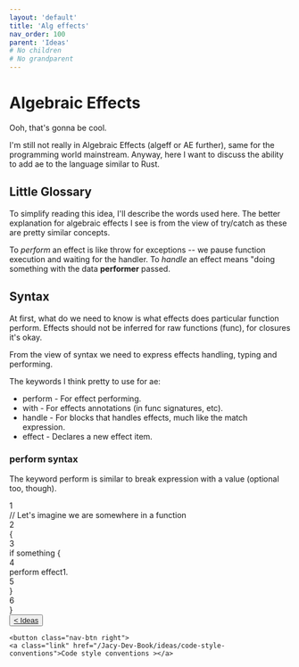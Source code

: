 ```yaml
---
layout: 'default'
title: 'Alg effects'
nav_order: 100
parent: 'Ideas'
# No children
# No grandparent
---
```


# Algebraic Effects

Ooh, that's gonna be cool.

I'm still not really in Algebraic Effects (algeff or AE further), same for the programming world mainstream.
Anyway, here I want to discuss the ability to add ae to the language similar to Rust.

## Little Glossary

To simplify reading this idea, I'll describe the words used here.
The better explanation for algebraic effects I see is from the view of <span class="inline-code highlight-jc hljs">try/catch</span> as these are pretty similar concepts.

To _perform_ an effect is like <span class="inline-code highlight-jc hljs">throw</span> for exceptions -- we pause function execution and waiting for the handler.
To _handle_ an effect means "doing something with the data __performer__ passed.

## Syntax

At first, what do we need to know is what effects does particular function perform.
Effects should not be inferred for raw functions (<span class="inline-code highlight-jc hljs"><span class="hljs-keyword">func</span></span>), for closures it's okay.

From the view of syntax we need to express effects handling, typing and performing.

The keywords I think pretty to use for ae:

- <span class="inline-code highlight-jc hljs">perform</span> - For effect performing.
- <span class="inline-code highlight-jc hljs">with</span> - For effects annotations (in <span class="inline-code highlight-jc hljs"><span class="hljs-keyword">func</span></span> signatures, etc).
- <span class="inline-code highlight-jc hljs">handle</span> - For blocks that handles effects, much like the <span class="inline-code highlight-jc hljs"><span class="hljs-keyword">match</span></span> expression.
- <span class="inline-code highlight-jc hljs">effect</span> - Declares a new effect item.

### <span class="inline-code highlight-jc hljs">perform</span> syntax

The keyword <span class="inline-code highlight-jc hljs">perform</span> is similar to <span class="inline-code highlight-jc hljs"><span class="hljs-keyword">break</span></span> expression with a value (optional too, though).

<div class="code-fence">
            <div class="copy"><i class="far fa-copy"></i></div>
            <div class="code line-numbers highlight-jc hljs">
                <div class="line-num" data-line-num="1">1</div><div class="line"><span class="hljs-comment">// Let&#x27;s imagine we are somewhere in a function</span></div><div class="line-num" data-line-num="2">2</div><div class="line">{</div><div class="line-num" data-line-num="3">3</div><div class="line">    <span class="hljs-keyword">if</span> something {</div><div class="line-num" data-line-num="4">4</div><div class="line">        perform effect1.</div><div class="line-num" data-line-num="5">5</div><div class="line">    }</div><div class="line-num" data-line-num="6">6</div><div class="line">}</div>
            </div>
        </div>
<div class="nav-btn-block">
    <button class="nav-btn left">
    <a class="link" href="/Jacy-Dev-Book/ideas/index">< Ideas</a>
</button>

    <button class="nav-btn right">
    <a class="link" href="/Jacy-Dev-Book/ideas/code-style-conventions">Code style conventions ></a>
</button>

</div>
